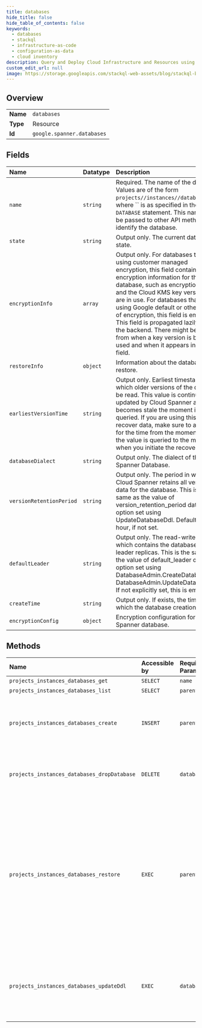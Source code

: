 ```yaml
---
title: databases
hide_title: false
hide_table_of_contents: false
keywords:
  - databases
  - stackql
  - infrastructure-as-code
  - configuration-as-data
  - cloud inventory
description: Query and Deploy Cloud Infrastructure and Resources using SQL
custom_edit_url: null
image: https://storage.googleapis.com/stackql-web-assets/blog/stackql-blog-post-featured-image.png
---
```

  
    

## Overview
<table><tbody>
<tr><td><b>Name</b></td><td><code>databases</code></td></tr>
<tr><td><b>Type</b></td><td>Resource</td></tr>
<tr><td><b>Id</b></td><td><code>google.spanner.databases</code></td></tr>
</tbody></table>

## Fields
| Name | Datatype | Description |
|:-----|:---------|:------------|
| `name` | `string` | Required. The name of the database. Values are of the form `projects//instances//databases/`, where `` is as specified in the `CREATE DATABASE` statement. This name can be passed to other API methods to identify the database. |
| `state` | `string` | Output only. The current database state. |
| `encryptionInfo` | `array` | Output only. For databases that are using customer managed encryption, this field contains the encryption information for the database, such as encryption state and the Cloud KMS key versions that are in use. For databases that are using Google default or other types of encryption, this field is empty. This field is propagated lazily from the backend. There might be a delay from when a key version is being used and when it appears in this field. |
| `restoreInfo` | `object` | Information about the database restore. |
| `earliestVersionTime` | `string` | Output only. Earliest timestamp at which older versions of the data can be read. This value is continuously updated by Cloud Spanner and becomes stale the moment it is queried. If you are using this value to recover data, make sure to account for the time from the moment when the value is queried to the moment when you initiate the recovery. |
| `databaseDialect` | `string` | Output only. The dialect of the Cloud Spanner Database. |
| `versionRetentionPeriod` | `string` | Output only. The period in which Cloud Spanner retains all versions of data for the database. This is the same as the value of version_retention_period database option set using UpdateDatabaseDdl. Defaults to 1 hour, if not set. |
| `defaultLeader` | `string` | Output only. The read-write region which contains the database's leader replicas. This is the same as the value of default_leader database option set using DatabaseAdmin.CreateDatabase or DatabaseAdmin.UpdateDatabaseDdl. If not explicitly set, this is empty. |
| `createTime` | `string` | Output only. If exists, the time at which the database creation started. |
| `encryptionConfig` | `object` | Encryption configuration for a Cloud Spanner database. |
## Methods
| Name | Accessible by | Required Params | Description |
|:-----|:--------------|:----------------|:------------|
| `projects_instances_databases_get` | `SELECT` | `name` | Gets the state of a Cloud Spanner database. |
| `projects_instances_databases_list` | `SELECT` | `parent` | Lists Cloud Spanner databases. |
| `projects_instances_databases_create` | `INSERT` | `parent` | Creates a new Cloud Spanner database and starts to prepare it for serving. The returned long-running operation will have a name of the format `/operations/` and can be used to track preparation of the database. The metadata field type is CreateDatabaseMetadata. The response field type is Database, if successful. |
| `projects_instances_databases_dropDatabase` | `DELETE` | `database` | Drops (aka deletes) a Cloud Spanner database. Completed backups for the database will be retained according to their `expire_time`. Note: Cloud Spanner might continue to accept requests for a few seconds after the database has been deleted. |
| `projects_instances_databases_restore` | `EXEC` | `parent` | Create a new database by restoring from a completed backup. The new database must be in the same project and in an instance with the same instance configuration as the instance containing the backup. The returned database long-running operation has a name of the format `projects//instances//databases//operations/`, and can be used to track the progress of the operation, and to cancel it. The metadata field type is RestoreDatabaseMetadata. The response type is Database, if successful. Cancelling the returned operation will stop the restore and delete the database. There can be only one database being restored into an instance at a time. Once the restore operation completes, a new restore operation can be initiated, without waiting for the optimize operation associated with the first restore to complete. |
| `projects_instances_databases_updateDdl` | `EXEC` | `database` | Updates the schema of a Cloud Spanner database by creating/altering/dropping tables, columns, indexes, etc. The returned long-running operation will have a name of the format `/operations/` and can be used to track execution of the schema change(s). The metadata field type is UpdateDatabaseDdlMetadata. The operation has no response. |
